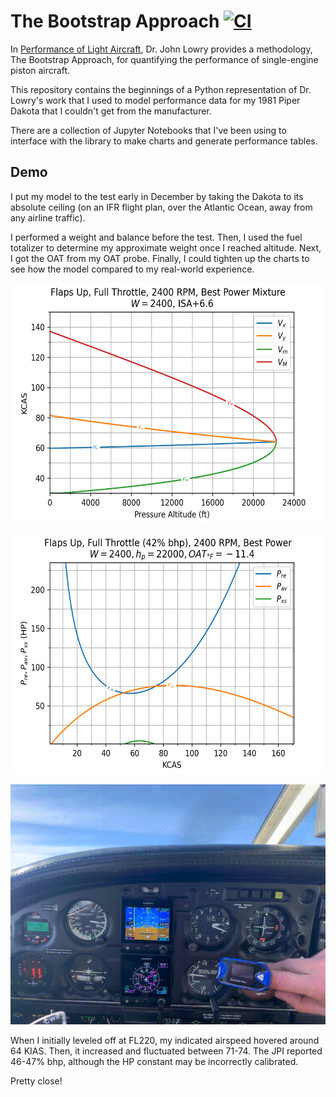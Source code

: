 # The Bootstrap Approach [![CI](https://github.com/rbreslow/the-bootstrap-approach/workflows/CI/badge.svg?branch=master)](https://github.com/rbreslow/docker-lua/actions?query=workflow%3ACI)

In [Performance of Light Aircraft](https://arc.aiaa.org/doi/book/10.2514/4.103704), Dr. John Lowry provides a methodology, The Bootstrap Approach, for quantifying the performance of single-engine piston aircraft.

This repository contains the beginnings of a Python representation of Dr. Lowry's work that I used to model performance data for my 1981 Piper Dakota that I couldn't get from the manufacturer.

There are a collection of Jupyter Notebooks that I've been using to interface with the library to make charts and generate performance tables.

## Demo

I put my model to the test early in December by taking the Dakota to its absolute ceiling (on an IFR flight plan, over the Atlantic Ocean, away from any airline traffic).

I performed a weight and balance before the test. Then, I used the fuel totalizer to determine my approximate weight once I reached altitude. Next, I got the OAT from my OAT probe. Finally, I could tighten up the charts to see how the model compared to my real-world experience.

<p align="center">
  <img src="docs/flight_envelope.jpg" height="384vh" />
</p>

<p align="center">
  <img src="docs/power_curves.jpg" height="384vh" />
</p>

<p align="center">
  <img src="docs/fl220.gif" height="384vh" />
</p>

When I initially leveled off at FL220, my indicated airspeed hovered around 64 KIAS. Then, it increased and fluctuated between 71-74. The JPI reported 46-47% bhp, although the HP constant may be incorrectly calibrated.

Pretty close!
